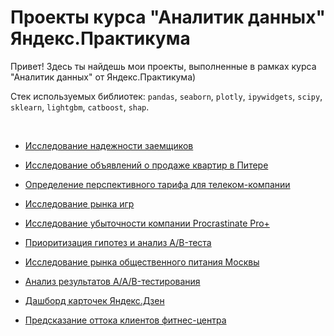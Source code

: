 # Проекты курса "Аналитик данных" Яндекс.Практикума

    
Привет! Здесь ты найдешь мои проекты, выполненные в рамках курса "Аналитик данных" от Яндекс.Практикума)

Стек используемых библиотек: `pandas`, `seaborn`, `plotly`, `ipywidgets`, `scipy`, `sklearn`, `lightgbm`, `catboost`, `shap`.

<br>


* [Исследование надежности заемщиков](banking)


* [Исследование объявлений о продаже квартир в Питере](realty)


* [Определение перспективного тарифа для телеком-компании](tariffs)


* [Исследование рынка игр](games)


* [Исследование убыточности компании Procrastinate Pro+](metrics)


* [Приоритизация гипотез и анализ A/B-теста](ab-test)


* [Исследование рынка общественного питания Москвы](restaurants)


* [Анализ результатов A/A/B-тестирования](aab-test)


* [Дашборд карточек Яндекс.Дзен](zen)


* [Предсказание оттока клиентов фитнес-центра](fitness)

